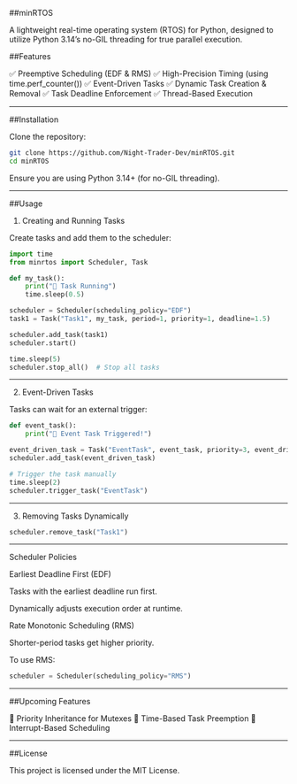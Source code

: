 ##minRTOS

A lightweight real-time operating system (RTOS) for Python, designed to utilize Python 3.14’s no-GIL threading for true parallel execution.

##Features

✅ Preemptive Scheduling (EDF & RMS)
✅ High-Precision Timing (using time.perf_counter())
✅ Event-Driven Tasks
✅ Dynamic Task Creation & Removal
✅ Task Deadline Enforcement
✅ Thread-Based Execution


---

##Installation

Clone the repository:
```bash
git clone https://github.com/Night-Trader-Dev/minRTOS.git
cd minRTOS
```
Ensure you are using Python 3.14+ (for no-GIL threading).


---

##Usage

1. Creating and Running Tasks

Create tasks and add them to the scheduler:
```python
import time
from minrtos import Scheduler, Task

def my_task():
    print("🔧 Task Running")
    time.sleep(0.5)

scheduler = Scheduler(scheduling_policy="EDF")
task1 = Task("Task1", my_task, period=1, priority=1, deadline=1.5)

scheduler.add_task(task1)
scheduler.start()

time.sleep(5)  
scheduler.stop_all()  # Stop all tasks
```

---

2. Event-Driven Tasks

Tasks can wait for an external trigger:
```python
def event_task():
    print("🔔 Event Task Triggered!")

event_driven_task = Task("EventTask", event_task, priority=3, event_driven=True)
scheduler.add_task(event_driven_task)

# Trigger the task manually
time.sleep(2)
scheduler.trigger_task("EventTask")
```

---

3. Removing Tasks Dynamically
```python
scheduler.remove_task("Task1")
```

---

Scheduler Policies

Earliest Deadline First (EDF)

Tasks with the earliest deadline run first.

Dynamically adjusts execution order at runtime.


Rate Monotonic Scheduling (RMS)

Shorter-period tasks get higher priority.


To use RMS:
```python
scheduler = Scheduler(scheduling_policy="RMS")
```

---

##Upcoming Features

🚀 Priority Inheritance for Mutexes
🚀 Time-Based Task Preemption
🚀 Interrupt-Based Scheduling


---

##License

This project is licensed under the MIT License.



